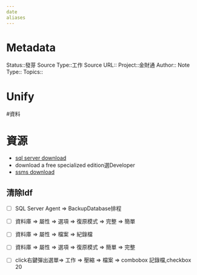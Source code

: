 ```yaml
---
date
aliases
---
```

# Metadata
Status::發芽
Source Type::工作
Source URL::
Project::金財通
Author::
Note Type::
Topics::

# Unify

#資料 

# 資源
- [sql server download](https://www.microsoft.com/en-us/sql-server/sql-server-downloads)
- download a free specialized edition選Developer
- [ssms download](https://docs.microsoft.com/zh-tw/sql/ssms/download-sql-server-management-studio-ssms?view=sql-server-ver15)


## 清除ldf
- [ ] SQL Server Agent => BackupDatabase排程
- [ ] 資料庫 => 屬性 => 選項 => 復原模式 => 完整 => 簡單
- [ ] 資料庫 => 屬性 => 檔案 => 紀錄檔
- [ ] 資料庫 => 屬性 => 選項 => 復原模式 => 簡單 => 完整
- [ ] click右鍵彈出選單=> 工作 => 壓縮 => 檔案 => combobox 記錄檔,checkbox 20

